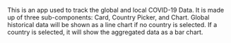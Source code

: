 This is an app used to track the global and local COVID-19 Data. It is made up of three sub-components: Card, Country Picker, and Chart. Global historical data will be shown as a line chart if no country is selected. If a country is selected, it will show the aggregated data as a bar chart. 
